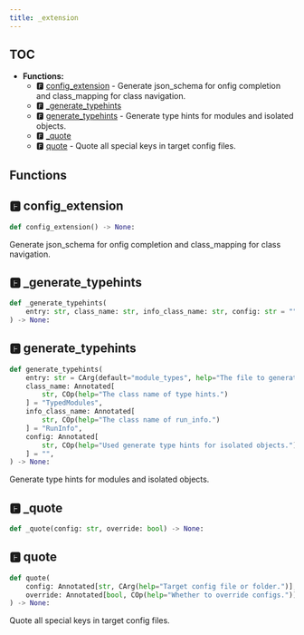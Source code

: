 ```yaml
---
title: _extension
---
```


## TOC

- **Functions:**
  - 🅵 [config\_extension](#🅵-config_extension) - Generate json_schema for onfig completion and class_mapping for class navigation.
  - 🅵 [\_generate\_typehints](#🅵-_generate_typehints)
  - 🅵 [generate\_typehints](#🅵-generate_typehints) - Generate type hints for modules and isolated objects.
  - 🅵 [\_quote](#🅵-_quote)
  - 🅵 [quote](#🅵-quote) - Quote all special keys in target config files.

## Functions

## 🅵 config\_extension

```python
def config_extension() -> None:
```

Generate json\_schema for onfig completion and class\_mapping for class navigation.
## 🅵 \_generate\_typehints

```python
def _generate_typehints(
    entry: str, class_name: str, info_class_name: str, config: str = ""
) -> None:
```
## 🅵 generate\_typehints

```python
def generate_typehints(
    entry: str = CArg(default="module_types", help="The file to generate."),
    class_name: Annotated[
        str, COp(help="The class name of type hints.")
    ] = "TypedModules",
    info_class_name: Annotated[
        str, COp(help="The class name of run_info.")
    ] = "RunInfo",
    config: Annotated[
        str, COp(help="Used generate type hints for isolated objects.")
    ] = "",
) -> None:
```

Generate type hints for modules and isolated objects.
## 🅵 \_quote

```python
def _quote(config: str, override: bool) -> None:
```
## 🅵 quote

```python
def quote(
    config: Annotated[str, CArg(help="Target config file or folder.")],
    override: Annotated[bool, COp(help="Whether to override configs.")] = False,
) -> None:
```

Quote all special keys in target config files.
